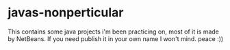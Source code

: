 # javas-nonperticular
This contains some java projects i'm been practicing on, most of it is made by NetBeans. If you need publish it in your own name I won't mind. peace :))

